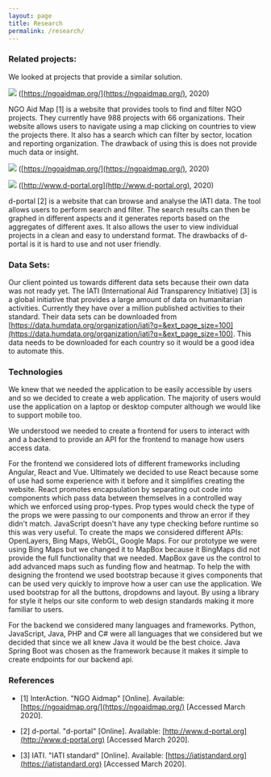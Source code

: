 ```yaml
---
layout: page
title: Research
permalink: /research/
---
```

### Related projects:

We looked at projects that provide a similar solution.

![]({{site.baseurl}}/images/ngo-aid-map.png)
([https://ngoaidmap.org/](https://ngoaidmap.org/), 2020)

NGO Aid Map [1] is a website that provides tools to find and filter NGO projects. They currently have 988 projects with 66 organizations. Their website allows users to navigate using a map clicking on countries to view the projects there. It also has a search which can filter by sector, location and reporting organization. The drawback of using this is does not provide much data or insight.

![]({{site.baseurl}}/images/ngo-aid-map-search.png)
([https://ngoaidmap.org/](https://ngoaidmap.org/), 2020)

![]({{site.baseurl}}/images/dportal.png)
([http://www.d-portal.org](http://www.d-portal.org), 2020)

d-portal [2] is a website that can browse and analyse the IATI data. The tool allows users to perform search and filter. The search results can then be graphed in different aspects and it generates reports based on the aggregates of different axes. It also allows the user to view individual projects in a clean and easy to understand format. The drawbacks of d-portal is it is hard to use and not user friendly.

### Data Sets:

Our client pointed us towards different data sets because their own data was not ready yet. The IATI (International Aid Transparency Initiative) [3] is a global initiative that provides a large amount of data on humanitarian activities. Currently they have over a million published activities to their standard. Their data sets can be downloaded from [https://data.humdata.org/organization/iati?q=&ext_page_size=100](https://data.humdata.org/organization/iati?q=&ext_page_size=100). This data needs to be downloaded for each country so it would be a good idea to automate this.

### Technologies

We knew that we needed the application to be easily accessible by users and so we decided to create a web application. The majority of users would use the application on a laptop or desktop computer although we would like to support mobile too.

We understood we needed to create a frontend for users to interact with and a backend to provide an API for the frontend to manage how users access data.

For the frontend we considered lots of different frameworks including Angular, React and Vue. Ultimately we decided to use React because some of use had some experience with it before and it simplifies creating the website. React promotes encapsulation by separating out code into components which pass data between themselves in a controlled way which we enforced using prop-types. Prop types would check the type of the props we were passing to our components and throw an error if they didn't match. JavaScript doesn't have any type checking before runtime so this was very useful. To create the maps we considered different APIs: OpenLayers, Bing Maps, WebGL, Google Maps. For our prototype we were using Bing Maps but we changed it to MapBox because it BingMaps did not provide the full functionality that we needed. MapBox gave us the control to add advanced maps such as funding flow and heatmap. To help the with designing the frontend we used bootstrap because it gives components that can be used very quickly to improve how a user can use the application. We used bootstrap for all the buttons, dropdowns and layout. By using a library for style it helps our site conform to web design standards making it more familiar to users.

For the backend we considered many languages and frameworks. Python, JavaScript, Java, PHP and C# were all languages that we considered but we decided that since we all knew Java it would be the best choice. Java Spring Boot was chosen as the framework because it makes it simple to create endpoints for our backend api.

### References

* [1] InterAction. "NGO Aidmap" [Online]. Available: [https://ngoaidmap.org/](https://ngoaidmap.org/) [Accessed March 2020].

* [2] d-portal. "d-portal" [Online]. Available: [http://www.d-portal.org](http://www.d-portal.org) [Accessed March 2020].

* [3] IATI. "IATI standard" [Online]. Available: [https://iatistandard.org](https://iatistandard.org) [Accessed March 2020].